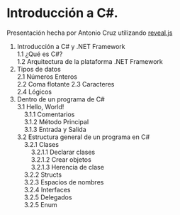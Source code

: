# Introducción a C#.

Presentación hecha por Antonio Cruz utilizando [reveal.js](http://lab.hakim.se/reveal-js/#/)

1. Introducción a C# y .NET Framework  
1.1 ¿Qué es C#?  
1.2 Arquitectura de la plataforma .NET Framework
2. Tipos de datos  
2.1 Números Enteros  
2.2 Coma flotante
2.3 Caracteres  
2.4 Lógicos  
3. Dentro de un programa de C#  
3.1 Hello, World!  
&nbsp;&nbsp;&nbsp;&nbsp;3.1.1 Comentarios  
&nbsp;&nbsp;&nbsp;&nbsp;3.1.2 Método Principal  
&nbsp;&nbsp;&nbsp;&nbsp;3.1.3 Entrada y Salida  
3.2 Estructura general de un programa en C#  
&nbsp;&nbsp;&nbsp;&nbsp;3.2.1 Clases  
&nbsp;&nbsp;&nbsp;&nbsp;&nbsp;&nbsp;&nbsp;&nbsp;3.2.1.1 Declarar clases  
&nbsp;&nbsp;&nbsp;&nbsp;&nbsp;&nbsp;&nbsp;&nbsp;3.2.1.2 Crear objetos  
&nbsp;&nbsp;&nbsp;&nbsp;&nbsp;&nbsp;&nbsp;&nbsp;3.2.1.3 Herencia de clase  
&nbsp;&nbsp;&nbsp;&nbsp;3.2.2 Structs  
&nbsp;&nbsp;&nbsp;&nbsp;3.2.3 Espacios de nombres  
&nbsp;&nbsp;&nbsp;&nbsp;3.2.4 Interfaces  
&nbsp;&nbsp;&nbsp;&nbsp;3.2.5 Delegados  
&nbsp;&nbsp;&nbsp;&nbsp;3.2.5 Enum
